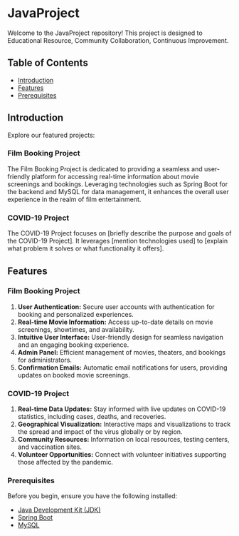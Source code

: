 # JavaProject

Welcome to the JavaProject repository! This project is designed to Educational Resource, Community Collaboration, Continuous Improvement.

## Table of Contents

- [Introduction](#introduction)
- [Features](#features)
- [Prerequisites](#prerequisites)


## Introduction

Explore our featured projects:

### Film Booking Project

The Film Booking Project is dedicated to providing a seamless and user-friendly platform for accessing real-time information about movie screenings and bookings. Leveraging technologies such as Spring Boot for the backend and MySQL for data management, it enhances the overall user experience in the realm of film entertainment.

### COVID-19 Project

The COVID-19 Project focuses on [briefly describe the purpose and goals of the COVID-19 Project]. It leverages [mention technologies used] to [explain what problem it solves or what functionality it offers].
## Features

### Film Booking Project

1. **User Authentication:** Secure user accounts with authentication for booking and personalized experiences.
2. **Real-time Movie Information:** Access up-to-date details on movie screenings, showtimes, and availability.
3. **Intuitive User Interface:** User-friendly design for seamless navigation and an engaging booking experience.
4. **Admin Panel:** Efficient management of movies, theaters, and bookings for administrators.
5. **Confirmation Emails:** Automatic email notifications for users, providing updates on booked movie screenings.

### COVID-19 Project

1. **Real-time Data Updates:** Stay informed with live updates on COVID-19 statistics, including cases, deaths, and recoveries.
2. **Geographical Visualization:** Interactive maps and visualizations to track the spread and impact of the virus globally or by region.
3. **Community Resources:** Information on local resources, testing centers, and vaccination sites.
4. **Volunteer Opportunities:** Connect with volunteer initiatives supporting those affected by the pandemic.




### Prerequisites

Before you begin, ensure you have the following installed:

- [Java Development Kit (JDK)](https://www.oracle.com/java/technologies/javase-downloads.html)
- [Spring Boot](https://spring.io/projects/spring-boot/)
- [MySQL](https://www.mysql.com/)

